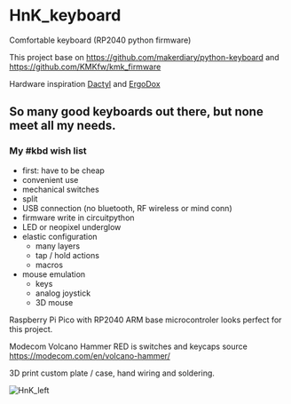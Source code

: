 # HnK_keyboard
Comfortable keyboard (RP2040 python firmware)

This project base on https://github.com/makerdiary/python-keyboard and https://github.com/KMKfw/kmk_firmware

Hardware inspiration [Dactyl](https://hackaday.io/project/171793-yet-another-dactyl-build) and [ErgoDox](https://hackaday.com/2020/06/02/inputs-of-interest-ergodox-post-mortem/)

## So many good keyboards out there, but none meet all my needs.
###  My #kbd wish list
- first: have to be cheap
- convenient use
- mechanical switches
- split
- USB connection (no bluetooth, RF wireless or mind conn)
- firmware write in circuitpython
- LED or neopixel underglow
- elastic configuration
  - many layers
  - tap / hold actions
  - macros
- mouse emulation
  - keys
  - analog joystick
  - 3D mouse

Raspberry Pi Pico with RP2040 ARM base microcontroler looks perfect for this project.

Modecom Volcano Hammer RED is switches and keycaps source https://modecom.com/en/volcano-hammer/

3D print custom plate / case, hand wiring and soldering.

![HnK_left](https://user-images.githubusercontent.com/21249992/118560803-5aa34d00-b76a-11eb-88c8-6feb737be994.jpg)

